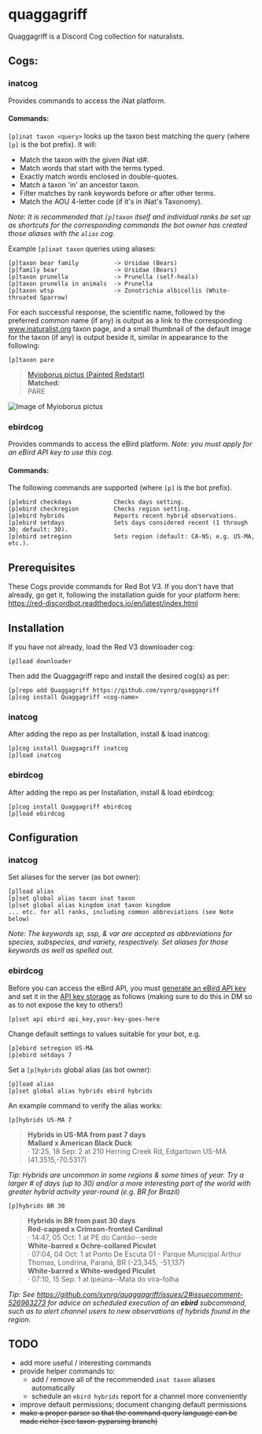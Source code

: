 # quaggagriff
Quaggagriff is a Discord Cog collection for naturalists.

## Cogs:

### inatcog

Provides commands to access the iNat platform.

#### Commands:

`[p]inat taxon <query>` looks up the taxon best matching the query (where `[p]` is the bot prefix). It will:

- Match the taxon with the given iNat id#.
- Match words that start with the terms typed.
- Exactly match words enclosed in double-quotes.
- Match a taxon 'in' an ancestor taxon.
- Filter matches by rank keywords before or after other terms.
- Match the AOU 4-letter code (if it's in iNat's Taxonomy).

*Note: It is recommended that `[p]taxon` itself and individual ranks be set up as shortcuts for the corresponding commands the bot owner has created those aliases with the `alias` cog.*

Example `[p]inat taxon` queries using aliases:

```
[p]taxon bear family          -> Ursidae (Bears)
[p]family bear                -> Ursidae (Bears)
[p]taxon prunella             -> Prunella (self-heals)
[p]taxon prunella in animals  -> Prunella
[p]taxon wtsp                 -> Zonotrichia albicollis (White-throated Sparrow)
```

For each successful response, the scientific name, followed by the preferred common name (if any) is output as a link to the corresponding www.inaturalist.org taxon page, and a small thumbnail of the default image for the taxon (if any) is output beside it, similar in appearance to the following:

```
[p]taxon pare
```
<span align="top">
    <blockquote>
        <a href="https://www.inaturalist.org/taxa/9458">Myioborus pictus (Painted Redstart)</a><br>
        <b>Matched:</b><br>
        PARE
    </blockquote>
</span>
<span align="top">
    <img alt="Image of Myioborus pictus" src="https://static.inaturalist.org/photos/68547/square.jpg">
</span>

### ebirdcog

Provides commands to access the eBird platform. *Note: you must apply for an eBird API key to use this cog.*

#### Commands:

The following commands are supported (where `[p]` is the bot prefix).

```
[p]ebird checkdays            Checks days setting.
[p]ebird checkregion          Checks region setting.
[p]ebird hybrids              Reports recent hybrid observations.
[p]ebird setdays              Sets days considered recent (1 through 30; default: 30).
[p]ebird setregion            Sets region (default: CA-NS; e.g. US-MA, etc.).
```

## Prerequisites

These Cogs provide commands for Red Bot V3. If you don't have that already, go get it, following the installation guide for your platform here: https://red-discordbot.readthedocs.io/en/latest/index.html

## Installation

If you have not already, load the Red V3 downloader cog:

```
[p]load downloader
```

Then add the Quaggagriff repo and install the desired cog(s) as per:

```
[p]repo add Quaggagriff https://github.com/synrg/quaggagriff
[p]cog install Quaggagriff <cog-name>
```

### inatcog

After adding the repo as per Installation, install & load inatcog:

```
[p]cog install Quaggagriff inatcog
[p]load inatcog
```

### ebirdcog

After adding the repo as per Installation, install & load ebirdcog:

```
[p]cog install Quaggagriff ebirdcog
[p]load ebirdcog
```

## Configuration

### inatcog

Set aliases for the server (as bot owner):

```
[p]load alias
[p]set global alias taxon inat taxon
[p]set global alias kingdom inat taxon kingdom
... etc. for all ranks, including common abbreviations (see Note below)
```

*Note: The keywords sp, ssp, & var are accepted as abbreviations for species, subspecies, and variety, respectively. Set aliases for those keywords as well as spelled out.*

### ebirdcog

Before you can access the eBird API, you must [generate an eBird API key](https://ebird.org/api/keygen) and set it in the [API key storage](https://docs.discord.red/en/stable/framework_apikeys.html) as follows (making sure to do this in DM so as to not expose the key to others!)

```
[p]set api ebird api_key,your-key-goes-here
```

Change default settings to values suitable for your bot, e.g.

```
[p]ebird setregion US-MA
[p]ebird setdays 7
```

Set a `[p]hybrids` global alias (as bot owner):

```
[p]load alias
[p]set global alias hybrids ebird hybrids
```

An example command to verify the alias works:

```
[p]hybrids US-MA 7
```

> **Hybrids in US-MA from past 7 days** \
> **Mallard x American Black Duck** \
> · 12:25, 18 Sep: 2 at 210 Herring Creek Rd, Edgartown US-MA (41.3515,-70.5317)

*Tip: Hybrids are uncommon in some regions & some times of year. Try a larger # of days (up to 30) and/or a more interesting part of the world with greater hybrid activity year-round (e.g. BR for Brazil)*

```
[p]hybrids BR 30
```

> **Hybrids in BR from past 30 days** \
> **Red-capped x Crimson-fronted Cardinal** \
> · 14:47, 05 Oct: 1 at PE do Cantão--sede \
> **White-barred x Ochre-collared Piculet** \
> · 07:04, 04 Oct: 1 at Ponto De Escuta 01 - Parque Municipal Arthur Thomas, Londrina, Paraná, BR (-23,345, -51,137) \
> **White-barred x White-wedged Piculet** \
> · 07:10, 15 Sep: 1 at Ipeúna--Mata do vira-folha

*Tip: See https://github.com/synrg/quaggagriff/issues/2#issuecomment-526963273 for advice on scheduled execution of an **ebird** subcommand, such as to alert channel users to new observations of hybrids found in the region.*

## TODO

- add more useful / interesting commands
- provide helper commands to:
    - add / remove all of the recommended `inat taxon` aliases automatically
    - schedule an `ebird hybrids` report for a channel more conveniently
- improve default permissions; document changing default permissions
- ~~make a proper parser so that the command query language can be made richer (see taxon-pyparsing branch)~~
